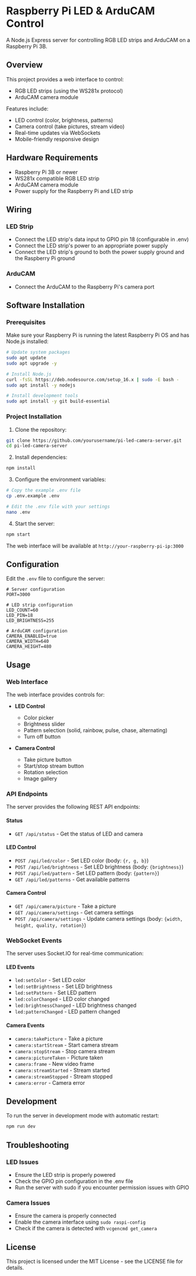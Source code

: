 # Raspberry Pi LED & ArduCAM Control

A Node.js Express server for controlling RGB LED strips and ArduCAM on a Raspberry Pi 3B.

## Overview

This project provides a web interface to control:
- RGB LED strips (using the WS281x protocol)
- ArduCAM camera module

Features include:
- LED control (color, brightness, patterns)
- Camera control (take pictures, stream video)
- Real-time updates via WebSockets
- Mobile-friendly responsive design

## Hardware Requirements

- Raspberry Pi 3B or newer
- WS281x compatible RGB LED strip
- ArduCAM camera module
- Power supply for the Raspberry Pi and LED strip

## Wiring

### LED Strip
- Connect the LED strip's data input to GPIO pin 18 (configurable in .env)
- Connect the LED strip's power to an appropriate power supply
- Connect the LED strip's ground to both the power supply ground and the Raspberry Pi ground

### ArduCAM
- Connect the ArduCAM to the Raspberry Pi's camera port

## Software Installation

### Prerequisites

Make sure your Raspberry Pi is running the latest Raspberry Pi OS and has Node.js installed:

```bash
# Update system packages
sudo apt update
sudo apt upgrade -y

# Install Node.js
curl -fsSL https://deb.nodesource.com/setup_16.x | sudo -E bash -
sudo apt install -y nodejs

# Install development tools
sudo apt install -y git build-essential
```

### Project Installation

1. Clone the repository:
```bash
git clone https://github.com/yourusername/pi-led-camera-server.git
cd pi-led-camera-server
```

2. Install dependencies:
```bash
npm install
```

3. Configure the environment variables:
```bash
# Copy the example .env file
cp .env.example .env

# Edit the .env file with your settings
nano .env
```

4. Start the server:
```bash
npm start
```

The web interface will be available at `http://your-raspberry-pi-ip:3000`

## Configuration

Edit the `.env` file to configure the server:

```
# Server configuration
PORT=3000

# LED strip configuration
LED_COUNT=60
LED_PIN=18
LED_BRIGHTNESS=255

# ArduCAM configuration
CAMERA_ENABLED=true
CAMERA_WIDTH=640
CAMERA_HEIGHT=480
```

## Usage

### Web Interface

The web interface provides controls for:

- **LED Control**
  - Color picker
  - Brightness slider
  - Pattern selection (solid, rainbow, pulse, chase, alternating)
  - Turn off button

- **Camera Control**
  - Take picture button
  - Start/stop stream button
  - Rotation selection
  - Image gallery

### API Endpoints

The server provides the following REST API endpoints:

#### Status
- `GET /api/status` - Get the status of LED and camera

#### LED Control
- `POST /api/led/color` - Set LED color (body: `{r, g, b}`)
- `POST /api/led/brightness` - Set LED brightness (body: `{brightness}`)
- `POST /api/led/pattern` - Set LED pattern (body: `{pattern}`)
- `GET /api/led/patterns` - Get available patterns

#### Camera Control
- `GET /api/camera/picture` - Take a picture
- `GET /api/camera/settings` - Get camera settings
- `POST /api/camera/settings` - Update camera settings (body: `{width, height, quality, rotation}`)

### WebSocket Events

The server uses Socket.IO for real-time communication:

#### LED Events
- `led:setColor` - Set LED color
- `led:setBrightness` - Set LED brightness
- `led:setPattern` - Set LED pattern
- `led:colorChanged` - LED color changed
- `led:brightnessChanged` - LED brightness changed
- `led:patternChanged` - LED pattern changed

#### Camera Events
- `camera:takePicture` - Take a picture
- `camera:startStream` - Start camera stream
- `camera:stopStream` - Stop camera stream
- `camera:pictureTaken` - Picture taken
- `camera:frame` - New video frame
- `camera:streamStarted` - Stream started
- `camera:streamStopped` - Stream stopped
- `camera:error` - Camera error

## Development

To run the server in development mode with automatic restart:

```bash
npm run dev
```

## Troubleshooting

### LED Issues
- Ensure the LED strip is properly powered
- Check the GPIO pin configuration in the .env file
- Run the server with sudo if you encounter permission issues with GPIO

### Camera Issues
- Ensure the camera is properly connected
- Enable the camera interface using `sudo raspi-config`
- Check if the camera is detected with `vcgencmd get_camera`

## License

This project is licensed under the MIT License - see the LICENSE file for details.
